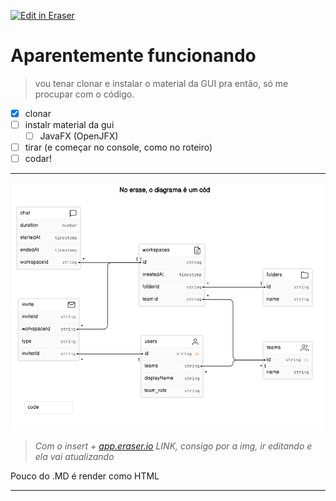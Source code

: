 <p><a target="_blank" href="https://app.eraser.io/workspace/PEQQ91QNfUeVDsmeXmHm" id="edit-in-eraser-github-link"><img alt="Edit in Eraser" src="https://firebasestorage.googleapis.com/v0/b/second-petal-295822.appspot.com/o/images%2Fgithub%2FOpen%20in%20Eraser.svg?alt=media&amp;token=968381c8-a7e7-472a-8ed6-4a6626da5501"></a></p>

# Aparentemente funcionando
>   vou tenar clonar e instalar o material da GUI pra então, só me procupar com o código.  

- [x] clonar
- [ ] instalr material da gui
    - [ ] JavaFX (OpenJFX)
- [ ] tirar (e começar no console, como no roteiro)
- [ ] codar!
---

![Figure 1](/.eraser/PEQQ91QNfUeVDsmeXmHm___ibsr7NFOmZXGn92bwac608CiSpo2___---figure---JBUdtqXuc1CwpF0OGt7qr---figure---EoJEKHR0pPdZ5BhRRCUEiQ.png "Figure 1")

> *Com o insert + [﻿app.eraser.io](https://app.eraser.io/) LINK, consigo por a img, ir editando e ela vai atualizando*

<!--não esquecer de espandir a figura-->

Pouco do .MD é render como HTML

---




<!--- Eraser file: https://app.eraser.io/workspace/PEQQ91QNfUeVDsmeXmHm --->